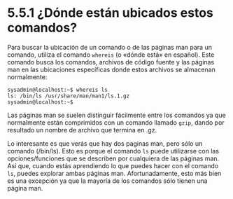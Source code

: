 # 5.5.1 ¿Dónde están ubicados estos comandos?
Para buscar la ubicación de un comando o de las páginas man para un comando, utiliza el comando `whereis` (o «dónde está» en español). Este comando busca los comandos, archivos de código fuente y las páginas man en las ubicaciones específicas donde estos archivos se almacenan normalmente:

```shell-session
sysadmin@localhost:~$ whereis ls                                              
ls: /bin/ls /usr/share/man/man1/ls.1.gz                                       
sysadmin@localhost:~$
```
Las páginas man se suelen distinguir fácilmente entre los comandos ya que normalmente están comprimidos con un comando llamado `gzip`, dando por resultado un nombre de archivo que termina en .gz.

Lo interesante es que verás que hay dos paginas man, pero sólo un comando (/bin/ls). Esto es porque el comando `ls` puede utilizarse con las opciones/funciones que se describen por cualquiera de las páginas man. Así que, cuando estás aprendiendo lo que puedes hacer con el comando `ls`, puedes explorar ambas páginas man. Afortunadamente, esto más bien es una excepción ya que la mayoría de los comandos sólo tienen una página man.